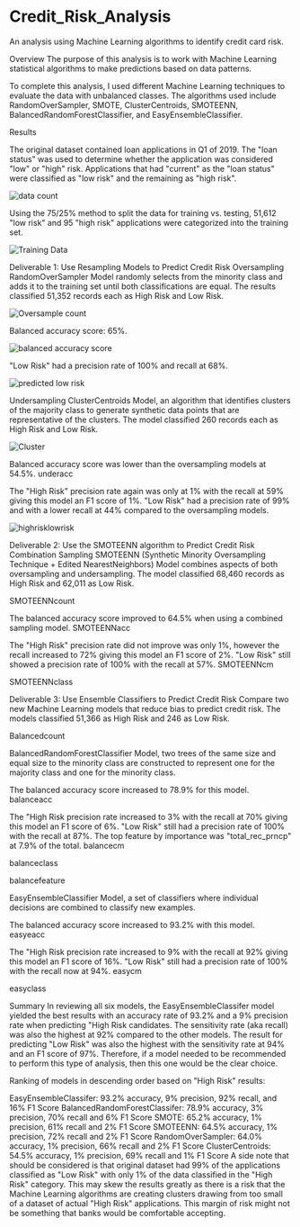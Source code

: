 # Credit_Risk_Analysis

An analysis using Machine Learning algorithms to identify credit card risk.

Overview
The purpose of this analysis is to work with Machine Learning statistical algorithms to make predictions based on data patterns. 

To complete this analysis, I used different Machine Learning techniques to evaluate the data with unbalanced classes.  The algorithms used include RandomOverSampler, SMOTE, ClusterCentroids, SMOTEENN, BalancedRandomForestClassifier, and EasyEnsembleClassifier.

Results

The original dataset contained loan applications in Q1 of 2019. The "loan status" was used to determine whether the application was considered "low" or "high" risk. Applications that had "current" as the "loan status" were classified as "low risk" and the remaining as "high risk". 

![data count](https://user-images.githubusercontent.com/108476566/204305069-c18aec77-3476-486f-8e90-e40041218107.png)


Using the 75/25% method to split the data for training vs. testing, 51,612 "low risk" and 95 "high risk" applications were categorized into the training set.

![Training Data](https://user-images.githubusercontent.com/108476566/204307022-0c34901d-e235-4ffb-be6a-cee18aea8a72.png)

Deliverable 1: Use Resampling Models to Predict Credit Risk
Oversampling
RandomOverSampler Model randomly selects from the minority class and adds it to the training set until both classifications are equal. The results classified 51,352 records each as High Risk and Low Risk.

![Oversample count](https://user-images.githubusercontent.com/108476566/204307636-ec39f634-7cab-4ff8-a8b6-8e7a96da6c3e.png)

Balanced accuracy score: 65%.

![balanced accuracy score](https://user-images.githubusercontent.com/108476566/204317225-6f7e6182-243a-410d-8010-81a6399a3047.png)


"Low Risk" had a precision rate of 100% and recall at 68%.

![predicted low risk](https://user-images.githubusercontent.com/108476566/204317952-03a7644a-3268-45c3-afc6-638e36db7896.png)


Undersampling
ClusterCentroids Model, an algorithm that identifies clusters of the majority class to generate synthetic data points that are representative of the clusters. The model classified 260 records each as High Risk and Low Risk.

![Cluster](https://user-images.githubusercontent.com/108476566/204319799-5e56a2e6-9de8-46c8-944a-51d1e638b875.png)


Balanced accuracy score was lower than the oversampling models at 54.5%.
underacc

The "High Risk" precision rate again was only at 1% with the recall at 59% giving this model an F1 score of 1%.
"Low Risk" had a precision rate of 99% and with a lower recall at 44% compared to the oversampling models.

![highrisklowrisk](https://user-images.githubusercontent.com/108476566/204320745-0f4dfb59-fad7-4b0d-9f4a-a7ef81202fdc.png)


Deliverable 2: Use the SMOTEENN algorithm to Predict Credit Risk
Combination Sampling
SMOTEENN (Synthetic Minority Oversampling Technique + Edited NearestNeighbors) Model combines aspects of both oversampling and undersampling. The model classified 68,460 records as High Risk and 62,011 as Low Risk.

SMOTEENNcount

The balanced accuracy score improved to 64.5% when using a combined sampling model.
SMOTEENNacc

The "High Risk" precision rate did not improve was only 1%, however the recall increased to 72% giving this model an F1 score of 2%.
"Low Risk" still showed a precision rate of 100% with the recall at 57%.
SMOTEENNcm

SMOTEENNclass

Deliverable 3: Use Ensemble Classifiers to Predict Credit Risk
Compare two new Machine Learning models that reduce bias to predict credit risk. The models classified 51,366 as High Risk and 246 as Low Risk.

Balancedcount

BalancedRandomForestClassifier Model, two trees of the same size and equal size to the minority class are constructed to represent one for the majority class and one for the minority class.

The balanced accuracy score increased to 78.9% for this model.
balanceacc

The "High Risk precision rate increased to 3% with the recall at 70% giving this model an F1 score of 6%.
"Low Risk" still had a precision rate of 100% with the recall at 87%.
The top feature by importance was "total_rec_prncp" at 7.9% of the total.
balancecm

balanceclass

balancefeature

EasyEnsembleClassifier Model, a set of classifiers where individual decisions are combined to classify new examples.

The balanced accuracy score increased to 93.2% with this model.
easyeacc

The "High Risk precision rate increased to 9% with the recall at 92% giving this model an F1 score of 16%.
"Low Risk" still had a precision rate of 100% with the recall now at 94%.
easycm

easyclass

Summary
In reviewing all six models, the EasyEnsembleClassifer model yielded the best results with an accuracy rate of 93.2% and a 9% precision rate when predicting "High Risk candidates. The sensitivity rate (aka recall) was also the highest at 92% compared to the other models. The result for predicting "Low Risk" was also the highest with the sensitivity rate at 94% and an F1 score of 97%. Therefore, if a model needed to be recommended to perform this type of analysis, then this one would be the clear choice.

Ranking of models in descending order based on "High Risk" results:

EasyEnsembleClassifer: 93.2% accuracy, 9% precision, 92% recall, and 16% F1 Score
BalancedRandomForestClassifer: 78.9% accuracy, 3% precision, 70% recall and 6% F1 Score
SMOTE: 65.2% accuracy, 1% precision, 61% recall and 2% F1 Score
SMOTEENN: 64.5% accuracy, 1% precision, 72% recall and 2% F1 Score
RandomOverSampler: 64.0% accuracy, 1% precision, 66% recall and 2% F1 Score
ClusterCentroids: 54.5% accuracy, 1% precision, 69% recall and 1% F1 Score
A side note that should be considered is that original dataset had 99% of the applications classified as "Low Risk" with only 1% of the data classified in the "High Risk" category. This may skew the results greatly as there is a risk that the Machine Learning algorithms are creating clusters drawing from too small of a dataset of actual "High Risk" applications. This margin of risk might not be something that banks would be comfortable accepting.
